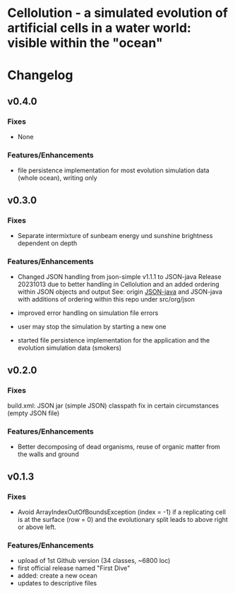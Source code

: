 
# Cellolution - a simulated evolution of artificial cells in a water world: visible within the "ocean"

# Changelog



## v0.4.0

### Fixes

* None

### Features/Enhancements

* file persistence implementation for most  evolution simulation data (whole ocean), 
writing only


## v0.3.0

### Fixes

* Separate intermixture of sunbeam energy und sunshine brightness dependent on depth

### Features/Enhancements

* Changed JSON handling from json-simple v1.1.1 to JSON-java Release 20231013 due to
better handling in Cellolution and an added ordering within JSON objects and output
See: origin [JSON-java](https://github.com/stleary/JSON-java) and JSON-java with additions
of ordering within this repo under src/org/json 

* improved error handling on simulation file errors

* user may stop the simulation by starting a new one

* started file persistence implementation for the application and the evolution simulation data (smokers)


## v0.2.0

### Fixes

build.xml: JSON jar (simple JSON) classpath fix in certain circumstances (empty JSON file)

### Features/Enhancements

* Better decomposing of dead organisms, reuse of organic matter from the walls and ground


## v0.1.3

### Fixes

* Avoid ArrayIndexOutOfBoundsException (index = -1) if a replicating cell is at the surface (row = 0) and the evolutionary split leads to above right or above left.

### Features/Enhancements

* upload of 1st Github version (34 classes, ~6800 loc)
* first official release named "First Dive"
* added: create a new ocean
* updates to descriptive files




